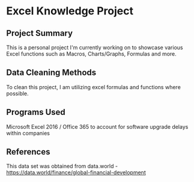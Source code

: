 # Excel Knowledge Project

## Project Summary
This is a personal project I'm currently working on to showcase various Excel functions such as Macros, Charts/Graphs, Formulas and more.

## Data Cleaning Methods
To clean this project, I am utilizing excel formulas and functions where possible.

## Programs Used
Microsoft Excel 2016 / Office 365 to account for software upgrade delays within companies

## References
This data set was obtained from data.world - https://data.world/finance/global-financial-development
